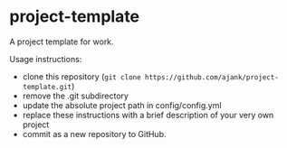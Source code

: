 # project-template
A project template for work.

Usage instructions:
* clone this repository (`git clone https://github.com/ajank/project-template.git`)
* remove the .git subdirectory
* update the absolute project path in config/config.yml
* replace these instructions with a brief description of your very own project
* commit as a new repository to GitHub.
